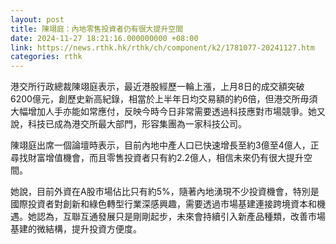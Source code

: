 ```yaml
---
layout: post
title: 陳翊庭：內地零售投資者仍有很大提升空間
date: 2024-11-27 18:21:16.000000000 +08:00
link: https://news.rthk.hk/rthk/ch/component/k2/1781077-20241127.htm
categories: rthk
---
```


港交所行政總裁陳翊庭表示，最近港股經歷一輪上漲，上月8日的成交額突破6200億元，創歷史新高紀錄，相當於上半年日均交易額的約6倍，但港交所毋須大幅增加人手亦能如常應付，反映今時今日非常需要透過科技應對市場競爭。她又說，科技已成為港交所最大部門，形容集團為一家科技公司。

陳翊庭出席一個論壇時表示，目前內地中產人口已快速增長至約3億至4億人，正尋找財富增值機會，而且零售投資者只有約2.2億人，相信未來仍有很大提升空間。

她說，目前外資在A股市場佔比只有約5%，隨著內地湧現不少投資機會，特別是國際投資者對創新和綠色轉型行業深感興趣，需要透過市場基建連接跨境資本和機遇。她認為，互聯互通發展只是剛剛起步，未來會持續引入新產品種類，改善市場基建的微結構，提升投資方便度。
